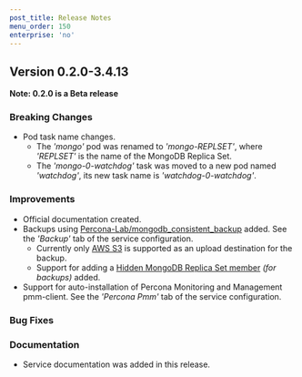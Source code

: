 ```yaml
---
post_title: Release Notes
menu_order: 150
enterprise: 'no'
---
```


## Version 0.2.0-3.4.13

**Note: 0.2.0 is a Beta release**

### Breaking Changes
- Pod task name changes.
  - The *'mongo'* pod was renamed to *'mongo-REPLSET'*, where *'REPLSET'* is the name of the MongoDB Replica Set.
  - The *'mongo-0-watchdog'* task was moved to a new pod named *'watchdog'*, its new task name is *'watchdog-0-watchdog'*.

### Improvements
- Official documentation created.
- Backups using [Percona-Lab/mongodb_consistent_backup](https://github.com/Percona-Lab/mongodb_consistent_backup) added. See the *'Backup'* tab of the service configuration.
  - Currently only [AWS S3](https://aws.amazon.com/s3/) is supported as an upload destination for the backup.
  - Support for adding a [Hidden MongoDB Replica Set member](https://docs.mongodb.com/manual/core/replica-set-hidden-member/) *(for backups)* added.
- Support for auto-installation of Percona Monitoring and Management pmm-client. See the *'Percona Pmm'* tab of the service configuration.

### Bug Fixes

### Documentation
- Service documentation was added in this release.
